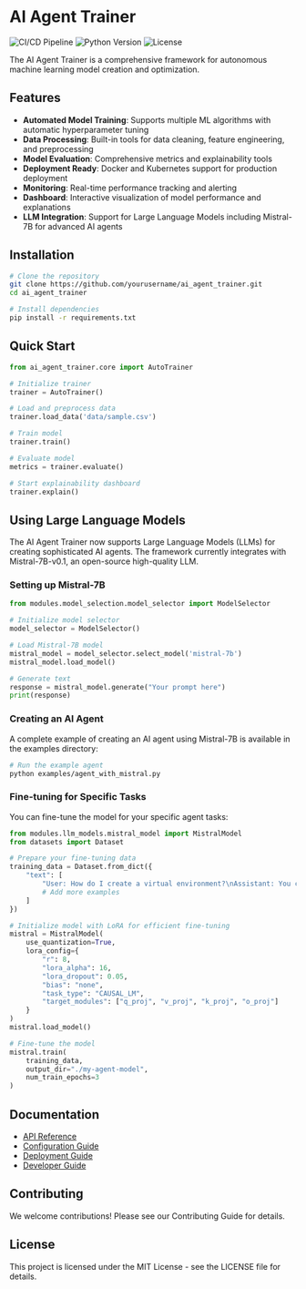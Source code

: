 # AI Agent Trainer

![CI/CD Pipeline](https://github.com/yourusername/ai_agent_trainer/workflows/CI/CD/badge.svg)
![Python Version](https://img.shields.io/badge/python-3.9+-blue.svg)
![License](https://img.shields.io/badge/license-MIT-green.svg)

The AI Agent Trainer is a comprehensive framework for autonomous machine learning model creation and optimization.

## Features

- **Automated Model Training**: Supports multiple ML algorithms with automatic hyperparameter tuning
- **Data Processing**: Built-in tools for data cleaning, feature engineering, and preprocessing
- **Model Evaluation**: Comprehensive metrics and explainability tools
- **Deployment Ready**: Docker and Kubernetes support for production deployment
- **Monitoring**: Real-time performance tracking and alerting
- **Dashboard**: Interactive visualization of model performance and explanations
- **LLM Integration**: Support for Large Language Models including Mistral-7B for advanced AI agents

## Installation

```bash
# Clone the repository
git clone https://github.com/yourusername/ai_agent_trainer.git
cd ai_agent_trainer

# Install dependencies
pip install -r requirements.txt
```

## Quick Start

```python
from ai_agent_trainer.core import AutoTrainer

# Initialize trainer
trainer = AutoTrainer()

# Load and preprocess data
trainer.load_data('data/sample.csv')

# Train model
trainer.train()

# Evaluate model
metrics = trainer.evaluate()

# Start explainability dashboard
trainer.explain()
```

## Using Large Language Models

The AI Agent Trainer now supports Large Language Models (LLMs) for creating sophisticated AI agents. 
The framework currently integrates with Mistral-7B-v0.1, an open-source high-quality LLM.

### Setting up Mistral-7B

```python
from modules.model_selection.model_selector import ModelSelector

# Initialize model selector
model_selector = ModelSelector()

# Load Mistral-7B model
mistral_model = model_selector.select_model('mistral-7b')
mistral_model.load_model()

# Generate text
response = mistral_model.generate("Your prompt here")
print(response)
```

### Creating an AI Agent

A complete example of creating an AI agent using Mistral-7B is available in the examples directory:

```bash
# Run the example agent
python examples/agent_with_mistral.py
```

### Fine-tuning for Specific Tasks

You can fine-tune the model for your specific agent tasks:

```python
from modules.llm_models.mistral_model import MistralModel
from datasets import Dataset

# Prepare your fine-tuning data
training_data = Dataset.from_dict({
    "text": [
        "User: How do I create a virtual environment?\nAssistant: You can use the command: python -m venv myenv",
        # Add more examples
    ]
})

# Initialize model with LoRA for efficient fine-tuning
mistral = MistralModel(
    use_quantization=True,
    lora_config={
        "r": 8,
        "lora_alpha": 16,
        "lora_dropout": 0.05,
        "bias": "none",
        "task_type": "CAUSAL_LM",
        "target_modules": ["q_proj", "v_proj", "k_proj", "o_proj"]
    }
)
mistral.load_model()

# Fine-tune the model
mistral.train(
    training_data,
    output_dir="./my-agent-model",
    num_train_epochs=3
)
```

## Documentation

- [API Reference](api.md)
- [Configuration Guide](documentation/configuration.md)
- [Deployment Guide](documentation/deployment.md)
- [Developer Guide](documentation/developer.md)

## Contributing

We welcome contributions! Please see our Contributing Guide for details.

## License

This project is licensed under the MIT License - see the LICENSE file for details.
